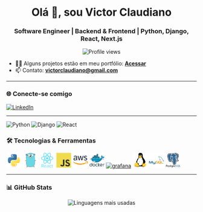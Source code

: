 <h1 align="center">Olá 👋, sou Victor Claudiano</h1>
<h3 align="center">Software Engineer | Backend & Frontend | Python, Django, React, Next.js</h3>

<p align="center">
  <img src="https://komarev.com/ghpvc/?username=victor-claudiano&label=Profile%20views&color=0e75b6&style=flat" alt="Profile views" />
</p>

- 👨‍💻 Alguns projetos estão em meu portfólio: [**Acessar**](https://v0-modern-portfolio-website-mscgl7.vercel.app/)
- 📫 Contato: **victorclaudiano@gmail.com**

---

### 🌐 Conecte-se comigo

<p align="left">
  <a href="https://linkedin.com/in/victorclaudiano" target="_blank">
    <img src="https://raw.githubusercontent.com/rahuldkjain/github-profile-readme-generator/master/src/images/icons/Social/linked-in-alt.svg" alt="LinkedIn" width="40" height="30" />
  </a>
</p>

---

![Python](https://img.shields.io/badge/Python-3-blue?logo=python)
![Django](https://img.shields.io/badge/Django-success?logo=django)
![React](https://img.shields.io/badge/React-61dafb?logo=react)


### 🛠️ Tecnologias & Ferramentas

<p align="left">
  <a href="https://www.python.org" target="_blank"><img src="https://raw.githubusercontent.com/devicons/devicon/master/icons/python/python-original.svg" alt="python" width="40" height="40"/></a>
  <a href="https://golang.org/" target="_blank"><img src="https://raw.githubusercontent.com/devicons/devicon/master/icons/go/go-original.svg" alt="go" width="40" height="40"/></a>
  <a href="https://reactjs.org/" target="_blank"><img src="https://raw.githubusercontent.com/devicons/devicon/master/icons/react/react-original-wordmark.svg" alt="react" width="40" height="40"/></a>
  <a href="https://developer.mozilla.org/en-US/docs/Web/JavaScript" target="_blank"><img src="https://raw.githubusercontent.com/devicons/devicon/master/icons/javascript/javascript-original.svg" alt="javascript" width="40" height="40"/></a>
  <a href="https://aws.amazon.com" target="_blank"><img src="https://raw.githubusercontent.com/devicons/devicon/master/icons/amazonwebservices/amazonwebservices-original-wordmark.svg" alt="aws" width="40" height="40"/></a>
  <a href="https://www.docker.com/" target="_blank"><img src="https://raw.githubusercontent.com/devicons/devicon/master/icons/docker/docker-original-wordmark.svg" alt="docker" width="40" height="40"/></a>
  <a href="https://grafana.com" target="_blank"><img src="https://www.vectorlogo.zone/logos/grafana/grafana-icon.svg" alt="grafana" width="40" height="40"/></a>
  <a href="https://www.linux.org/" target="_blank"><img src="https://raw.githubusercontent.com/devicons/devicon/master/icons/linux/linux-original.svg" alt="linux" width="40" height="40"/></a>
  <a href="https://www.mysql.com/" target="_blank"><img src="https://raw.githubusercontent.com/devicons/devicon/master/icons/mysql/mysql-original-wordmark.svg" alt="mysql" width="40" height="40"/></a>
  <a href="https://www.postgresql.org" target="_blank"><img src="https://raw.githubusercontent.com/devicons/devicon/master/icons/postgresql/postgresql-original-wordmark.svg" alt="postgresql" width="40" height="40"/></a>
</p>

---

### 📊 GitHub Stats

<p align="center">
  <img src="https://github-readme-stats.vercel.app/api/top-langs?username=victor-claudiano&show_icons=true&locale=pt-br&layout=compact" alt="Linguagens mais usadas" />
</p>
